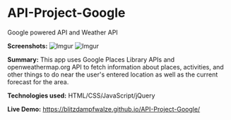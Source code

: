 # API-Project-Google
Google powered API and Weather API

**Screenshots:**
![Imgur](https://i.imgur.com/sGzM643.jpg)
![Imgur](https://i.imgur.com/jXc67ZT.jpg)


**Summary:**
This app uses Google Places Library APIs and openweathermap.org API to fetch information about places, activities, and other things to do near the user's entered location as well as the current forecast for the area.

**Technologies used:**
HTML/CSS/JavaScript/jQuery

**Live Demo:**
https://blitzdampfwalze.github.io/API-Project-Google/
